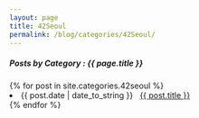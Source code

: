 ```yaml
---
layout: page
title: 42Seoul
permalink: /blog/categories/42Seoul/
---
```


<h5> Posts by Category : {{ page.title }} </h5>

<div class="card">
{% for post in site.categories.42seoul %}
 <li class="category-posts"><span>{{ post.date | date_to_string }}</span> &nbsp; <a href="{{ post.url }}">{{ post.title }}</a></li>
{% endfor %}
</div>
